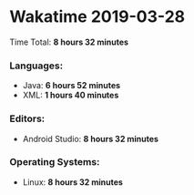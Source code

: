 # Wakatime 2019-03-28

Time Total: **8 hours 32 minutes**

### Languages:
- Java: **6 hours 52 minutes** 
- XML: **1 hours 40 minutes** 

### Editors:
- Android Studio: **8 hours 32 minutes** 

### Operating Systems:
- Linux: **8 hours 32 minutes** 

